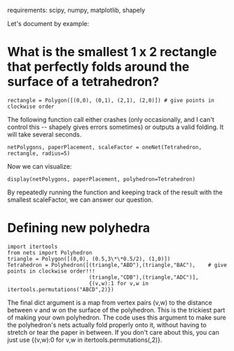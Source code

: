 requirements: scipy, numpy, matplotlib, shapely

Let's document by example:

# What is the smallest 1 x 2 rectangle that perfectly folds around the surface of a tetrahedron?

```from foldingPolyhedra import Tetrahedron, Polygon, oneNet, display
rectangle = Polygon([(0,0), (0,1), (2,1), (2,0)]) # give points in clockwise order
```

The following function call either crashes (only occasionally, and I can't control this -- shapely gives errors sometimes) or outputs a valid folding. It will take several seconds.

`netPolygons, paperPlacement, scaleFactor = oneNet(Tetrahedron, rectangle, radius=5)`

Now we can visualize:

`display(netPolygons, paperPlacement, polyhedron=Tetrahedron)`

By repeatedly running the function and keeping track of the result with the smallest scaleFactor, we can answer our question.

# Defining new polyhedra

```
import itertools
from nets import Polyhedron
triangle = Polygon([(0,0), (0.5,3\*\*0.5/2), (1,0)])
Tetrahedron = Polyhedron([(triangle,"ABD"),(triangle,"BAC"),    # give points in clockwise order!!!
                          (triangle,"CDB"),(triangle,"ADC")],
                          {(v,w):1 for v,w in itertools.permutations("ABCD",2)})
```

The final dict argument is a map from vertex pairs (v,w) to the distance between v and w on the surface of the polyhedron. This is the trickiest part of making your own polyhedron. The code uses this argument to make sure the polyhedron's nets actually fold properly onto it, without having to stretch or tear the paper in between. If you don't care about this, you can just use {(v,w):0 for v,w in itertools.permutations(<your vertex list>,2)}.
